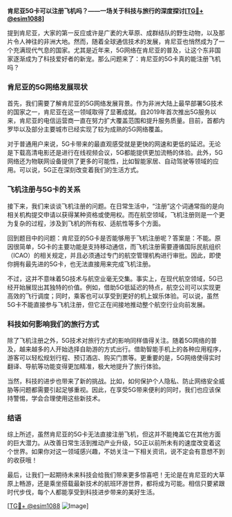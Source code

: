 **肯尼亚5G卡可以注册飞机吗？——一场关于科技与旅行的深度探讨[[TG💪+ @esim1088](https://t.me/s/esim1088)]**

提到肯尼亚，大家的第一反应或许是广袤的大草原、成群结队的野生动物，以及那片令人神往的非洲大地。然而，随着全球通信技术的发展，肯尼亚也悄然成为了一个充满现代气息的国家。尤其是近年来，5G网络在肯尼亚的普及，让这个东非国家逐渐成为了科技爱好者的新宠。那么问题来了：肯尼亚的5G卡真的能注册飞机吗？

### 肯尼亚的5G网络发展现状

首先，我们需要了解肯尼亚的5G网络发展背景。作为非洲大陆上最早部署5G技术的国家之一，肯尼亚在这一领域取得了显著成就。自2019年首次推出5G服务以来，肯尼亚的电信运营商一直在努力扩大覆盖范围和提升服务质量。目前，首都内罗毕以及部分主要城市已经实现了较为成熟的5G网络覆盖。

对于普通用户来说，5G卡带来的最直观感受就是更快的网速和更低的延迟。无论是下载高清电影还是进行在线视频会议，5G都能提供更加流畅的体验。此外，5G网络还为物联网设备提供了更多的可能性，比如智能家居、自动驾驶等领域的应用。可以说，5G正在深刻改变着我们的生活方式。

### 飞机注册与5G卡的关系

接下来，我们来谈谈飞机注册的问题。在日常生活中，“注册”这个词通常指的是向相关机构提交申请以获得某种资格或使用权。而在航空领域，飞机注册则是一个更为复杂的过程，涉及到飞机的所有权、适航性等多个方面。

回到题目中的问题：肯尼亚的5G卡是否能够用于飞机注册呢？答案是：不能。原因很简单，5G卡的主要功能是支持移动通信，而飞机注册需要遵循国际民航组织（ICAO）的相关规定，并且必须通过专门的航空管理机构进行审批。因此，即使你拥有最先进的5G卡，也无法直接用来完成飞机注册。

不过，这并不意味着5G技术与航空业毫无交集。事实上，在现代航空领域，5G已经开始展现出其独特的价值。例如，借助5G低延迟的特点，航空公司可以实现更高效的飞行调度；同时，乘客也可以享受到更好的机上娱乐体验。可以说，虽然5G卡不能直接参与飞机注册，但它正在间接地推动整个航空行业向前发展。

### 科技如何影响我们的旅行方式

除了飞机注册之外，5G技术对旅行方式的影响同样值得关注。随着5G网络的普及，越来越多的人开始选择自助游的方式出行。借助智能手机上的各种应用程序，游客可以轻松规划行程、预订酒店、购买门票等。更重要的是，5G网络使得实时翻译、导航等功能变得更加精准，极大地提升了旅行体验。

当然，科技的进步也带来了新的挑战。比如，如何保护个人隐私、防止网络安全威胁等问题都需要引起足够重视。因此，在享受5G带来便利的同时，我们也应该保持警惕，学会合理使用这些新技术。

### 结语

综上所述，虽然肯尼亚的5G卡无法直接注册飞机，但这并不能掩盖它在其他方面的巨大潜力。从改善日常生活到推动产业升级，5G正以前所未有的速度改变着这个世界。如果你对这一领域感兴趣，不妨关注一下相关资讯，说不定会有意想不到的收获哦！

最后，让我们一起期待未来科技会给我们带来更多惊喜吧！无论是在肯尼亚的大草原上畅游，还是乘坐搭载最新技术的航班环游世界，都将成为可能。相信只要紧跟时代步伐，每个人都能享受到科技进步带来的美好生活。

[[TG💪+ @esim1088](https://t.me/s/esim1088) ![Image](https://i.postimg.cc/4NQfJmqS/Snipaste-2025-05-13-00-14-12.png)]